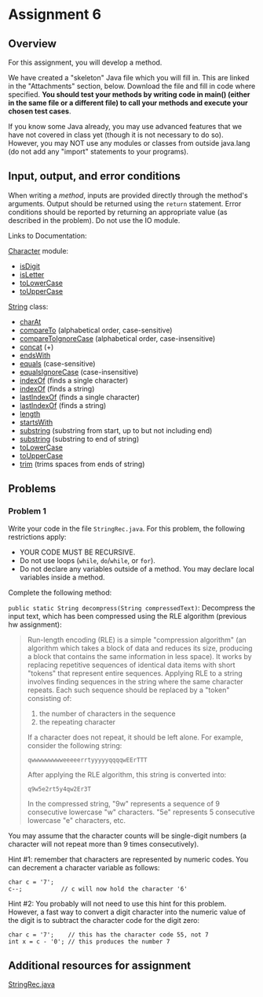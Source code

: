 # Assignment 6

## Overview

For this assignment, you will develop a method.

We have created a "skeleton" Java file which you will fill in. This are linked in the "Attachments" section, below. Download the file and fill in code where specified. **You should test your methods by writing code in main() (either in the same file or a different file) to call your methods and execute your chosen test cases**.

If you know some Java already, you may use advanced features that we have not covered in class yet (though it is not necessary to do so). However, you may NOT use any modules or classes from outside java.lang (do not add any "import" statements to your programs).

## Input, output, and error conditions

When writing a *method*, inputs are provided directly through the method's arguments. Output should be returned using the `return` statement. Error conditions should be reported by returning an appropriate value (as described in the problem). Do not use the IO module.

Links to Documentation:

[Character](https://docs.oracle.com/javase/9/docs/api/java/lang/Character.html) module:

* [isDigit](https://docs.oracle.com/javase/9/docs/api/java/lang/Character.html#isDigit-char-)
* [isLetter](https://docs.oracle.com/javase/9/docs/api/java/lang/Character.html#isLetter-char-)
* [toLowerCase](https://docs.oracle.com/javase/9/docs/api/java/lang/Character.html#toLowerCase-char-)
* [toUpperCase](https://docs.oracle.com/javase/9/docs/api/java/lang/Character.html#toUpperCase-char-)

[String](https://docs.oracle.com/javase/9/docs/api/java/lang/String.html#) class:

* [charAt](https://docs.oracle.com/javase/9/docs/api/java/lang/String.html#charAt-int-)
* [compareTo](https://docs.oracle.com/javase/9/docs/api/java/lang/String.html#compareTo-java.lang.String-) (alphabetical order, case-sensitive)
* [compareToIgnoreCase](https://docs.oracle.com/javase/9/docs/api/java/lang/String.html#compareToIgnoreCase-java.lang.String-) (alphabetical order, case-insensitive)
* [concat](https://docs.oracle.com/javase/9/docs/api/java/lang/String.html#concat-java.lang.String-) (+)
* [endsWith](https://docs.oracle.com/javase/9/docs/api/java/lang/String.html#endsWith-java.lang.String-)
* [equals](https://docs.oracle.com/javase/9/docs/api/java/lang/String.html#equals-java.lang.Object-) (case-sensitive)
* [equalsIgnoreCase](https://docs.oracle.com/javase/9/docs/api/java/lang/String.html#equalsIgnoreCase-java.lang.String-) (case-insensitive)
* [indexOf](https://docs.oracle.com/javase/9/docs/api/java/lang/String.html#indexOf-int-) (finds a single character)
* [indexOf](https://docs.oracle.com/javase/9/docs/api/java/lang/String.html#indexOf-java.lang.String-int-) (finds a string)
* [lastIndexOf](https://docs.oracle.com/javase/9/docs/api/java/lang/String.html#lastIndexOf-int-) (finds a single character)
* [lastIndexOf](https://docs.oracle.com/javase/9/docs/api/java/lang/String.html#lastIndexOf-int-int-) (finds a string)
* [length](https://docs.oracle.com/javase/9/docs/api/java/lang/String.html#length--)
* [startsWith](https://docs.oracle.com/javase/9/docs/api/java/lang/String.html#startsWith-java.lang.String-)
* [substring](https://docs.oracle.com/javase/9/docs/api/java/lang/String.html#substring-int-int-) (substring from start, up to but not including end)
* [substring](https://docs.oracle.com/javase/9/docs/api/java/lang/String.html#substring-int-) (substring to end of string)
* [toLowerCase](https://docs.oracle.com/javase/9/docs/api/java/lang/String.html#toLowerCase--)
* [toUpperCase](https://docs.oracle.com/javase/9/docs/api/java/lang/String.html#toUpperCase--)
* [trim](https://docs.oracle.com/javase/9/docs/api/java/lang/String.html#trim--) (trims spaces from ends of string)

## Problems

### Problem 1

Write your code in the file `StringRec.java`. For this problem, the following restrictions apply:

* YOUR CODE MUST BE RECURSIVE.
* Do not use loops (`while`, `do`/`while`, or `for`).
* Do not declare any variables outside of a method. You may declare local variables inside a method.

Complete the following method:

`public static String decompress(String compressedText)`: Decompress the input text, which has been compressed using the RLE algorithm (previous hw assignment):

>  Run-length encoding (RLE) is a simple "compression algorithm" (an algorithm which takes a block of data and reduces its size, producing a block that contains the same information in less space). It works by replacing repetitive sequences of identical data items with short "tokens" that represent entire sequences. Applying RLE to a string involves finding sequences in the string where the same character repeats. Each such sequence should be replaced by a "token" consisting of:
> 1. the number of characters in the sequence
> 2. the repeating character
> 
> If a character does not repeat, it should be left alone. For example, consider the following string:
>
>`qwwwwwwwwweeeeerrtyyyyyqqqqwEErTTT`
>
>After applying the RLE algorithm, this string is converted into:
>
>`q9w5e2rt5y4qw2Er3T`
>
>In the compressed string, "9w" represents a sequence of 9 consecutive lowercase "w" characters. "5e" represents 5 consecutive lowercase "e" characters, etc.


You may assume that the character counts will be single-digit numbers (a character will not repeat more than 9 times consecutively).

Hint #1: remember that characters are represented by numeric codes. You can decrement a character variable as follows:

```
char c = '7';
c--;           // c will now hold the character '6'
```

Hint #2: You probably will not need to use this hint for this problem. However, a fast way to convert a digit character into the numeric value of the digit is to subtract the character code for the digit zero:

```
char c = '7';    // this has the character code 55, not 7
int x = c - '0'; // this produces the number 7
```

## Additional resources for assignment

[StringRec.java](StringRecjava)
